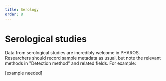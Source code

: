 ```yaml
---
title: Serology
order: 8
---
```


# Serological studies

Data from serological studies are incredibly welcome in PHAROS. Researchers should record sample metadata as usual, but note the relevant methods in "Detection method" and related fields. For example:

[example needed]

